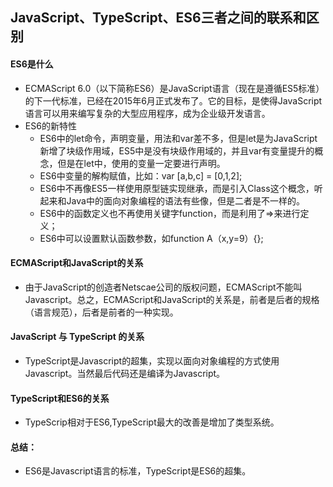 ## JavaScript、TypeScript、ES6三者之间的联系和区别
#### ES6是什么
- ECMAScript 6.0（以下简称ES6）是JavaScript语言（现在是遵循ES5标准）的下一代标准，已经在2015年6月正式发布了。它的目标，是使得JavaScript语言可以用来编写复杂的大型应用程序，成为企业级开发语言。
- ES6的新特性
	- ES6中的let命令，声明变量，用法和var差不多，但是let是为JavaScript新增了块级作用域，ES5中是没有块级作用域的，并且var有变量提升的概念，但是在let中，使用的变量一定要进行声明。
	- ES6中变量的解构赋值，比如：var [a,b,c] = [0,1,2];
	- ES6中不再像ES5一样使用原型链实现继承，而是引入Class这个概念，听起来和Java中的面向对象编程的语法有些像，但是二者是不一样的。
	- ES6中的函数定义也不再使用关键字function，而是利用了=>来进行定义；
	- ES6中可以设置默认函数参数，如function A（x,y=9）{};
#### ECMAScript和JavaScript的关系
- 由于JavaScript的创造者Netscae公司的版权问题，ECMAScript不能叫Javascript。总之，ECMAScript和JavaScript的关系是，前者是后者的规格（语言规范），后者是前者的一种实现。

#### JavaScript 与 TypeScript 的关系
- TypeScript是Javascript的超集，实现以面向对象编程的方式使用Javascript。当然最后代码还是编译为Javascript。

#### TypeScript和ES6的关系
- TypeScrip相对于ES6,TypeScript最大的改善是增加了类型系统。

#### 总结：
- ES6是Javascript语言的标准，TypeScript是ES6的超集。